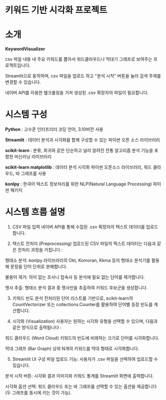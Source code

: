 # 키워드 기반 시각화 프로젝트

# 소개

**KeywordVisualizer**

csv 파일 내용 내 주요 키워드를 뽑아서 워드클라우드나 막대기 그래프로 보여주는 프로젝트입니다.

Streamlit으로 동작하며, csv 파일을 업로드 하고 "분석 시작" 버튼을 눌러 검색 주제를 변경할 수 있습니다.

네이버 API를 이용한 웹크롤링을 거쳐 생성된 .csv 확장자의 파일이 필요합니다.

# 시스템 구성

**Python** : 고수준 인터프리터 코딩 언어, 3.10버전 사용 

**Streamlit** : 데이터 분석과 시각화를 함께 구성할 수 있는 파이썬 오픈 소스 라이브러리

**scikit-learn** : 분류, 회귀와 같은 단순하고 널리 알려진 전통 알고리즘 분석 기능을 포함한 머신러닝 라이브러리 

**scikit-learn matplotlib** : 데이터 분석 시각화 파이썬 오픈소스 라이브러리, 워드 클라우드, 바 그래프를 사용

**konlpy** : 한국어 텍스트 정보처리를 위한 NLP(Natural Language Processing) 파이썬 패키지

# 시스템 흐름 설명

1. CSV 파일 입력
네이버 API를 통해 수집된 .csv 확장자의 텍스트 데이터를 업로드합니다.

3. 텍스트 전처리 (Preprocessing)
업로드된 CSV 파일의 텍스트 데이터는 다음과 같은 전처리 과정을 거칩니다 :

형태소 분석:
konlpy 라이브러리의 Okt, Komoran, Kkma 등의 형태소 분석기를 활용해 문장을 단어 단위로 분해합니다.

불용어 제거:
의미 없는 조사나 접속사 등 분석에 필요 없는 단어를 제거합니다.

명사 추출:
형태소 분석 결과 중 명사만을 추출하여 키워드 후보군을 생성합니다.

3. 키워드 빈도 분석
전처리된 단어 리스트를 기반으로, scikit-learn의 CountVectorizer 또는 collections.Counter를 활용하여
단어별 등장 빈도를 계산합니다.

4. 시각화 (Visualization)
사용자는 원하는 시각화 유형을 선택할 수 있으며, 다음과 같은 방식으로 출력됩니다 :

워드 클라우드 (Word Cloud)
키워드의 빈도에 비례하는 크기로 단어를 시각화합니다.

막대 그래프 (Bar Graph)
상위 N개의 키워드를 막대 형태로 시각화합니다.

5. Streamlit UI 구성
파일 업로드 기능: 사용자가 .csv 파일을 선택하여 업로드할 수 있습니다.

분석 시작 버튼: 시각화 결과 이미지와 키워드 통계를 Streamlit 화면에 출력합니다.

시각화 옵션 선택: 워드 클라우드 또는 바 그래프를 선택할 수 있는 옵션을 제공합니다(두 그래프를 동시에 키는 것이 가능).
